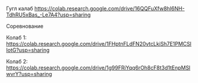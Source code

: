 Гугл калаб 
https://colab.research.google.com/drive/16QQFuXfw8hI6NH-TdhRU5xBas_-Le7A4?usp=sharing 

Соревнование 

Колаб 1: https://colab.research.google.com/drive/1FHptnFLdFN20vtcLkiSh7E1PMCSIIotG?usp=sharing

Колаб 2: https://colab.research.google.com/drive/1g99FRiYqq6rOh8cF8t3d1tEnpMSlwvrY?usp=sharing
